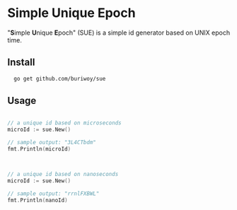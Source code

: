 # Simple Unique Epoch

"**S**imple **U**nique **E**poch" (SUE) is a simple id generator based on UNIX epoch time.

## Install

```bash
  go get github.com/buriwoy/sue
```

## Usage

```go

// a unique id based on microseconds
microId := sue.New()

// sample output: "3L4CTbdm"
fmt.Println(microId)



// a unique id based on nanoseconds
microId := sue.New()

// sample output: "rrnlFXBWL"
fmt.Println(nanoId)

```

